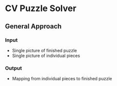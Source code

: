 # CV Puzzle Solver
## General Approach
### Input
- Single picture of finished puzzle
- Single picture of individual pieces

### Output
- Mapping from individual pieces to finished puzzle
